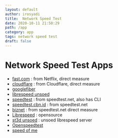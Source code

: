 ```yaml
---
layout: default
author: irosyadi
title:  Network Speed Test
date: 2020-10-11 21:50:29
path: /app
category: app
tags: network speed test
draft: false
---
```


# Network Speed Test Apps
- [fast.com](https://fast.com/) : from Netflix, direct measure
- [cloudflare](https://speed.cloudflare.com/) : from Cloudflare, direct measure
- [googlefiber](http://speed.googlefiber.net/)
- [librespeed unsoed](http://st3d.unsoed.ac.id/)
- [speedtest](https://www.speedtest.net/) : from speedtest.net, also has CLI
- [speedtest.cbn.id](https://speedtest.cbn.id/) : from speedtest.net
- [biznet](https://speedtest.biznetnetworks.com/) : from speedtest.net direct measure
- [Librespeed](https://librespeed.org/) : opensource
- [st3d unsoed](http://st3d.unsoed.ac.id/) : unsoed librespeed server
- [Openspeedtest](https://openspeedtest.com/)
- [speed of me](https://speedof.me/)